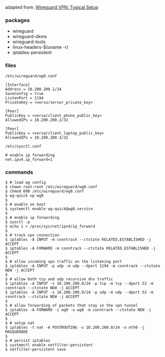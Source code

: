 adapted from: [Wireguard VPN: Typical Setup](https://web.archive.org/web/20190715171210/https://www.ckn.io/blog/2017/11/14/wireguard-vpn-typical-setup/)

### packages

- wireguard
- wireguard-dkms
- wireguard-tools
- linux-headers-\$(uname -r)
- iptables-persistent

### files

`/etc/wireguard/wg0.conf`

    [Interface]
    Address = 10.200.200.1/24
    SaveConfig = true
    ListenPort = 1194
    PrivateKey = <versa/server_private_key>

    [Peer]
    PublicKey = <versa/client_phone_public_key>
    AllowedIPs = 10.200.200.2/32

    [Peer]
    PublicKey = <versa/client_laptop_public_key>
    AllowedIPs = 10.200.200.3/32

`/etc/sysctl.conf`

    # enable ip forwarding
    net.ipv4.ip_forward=1

### commands

    $ # load wg config
    $ chown root:root /etc/wireguard/wg0.conf
    $ chmod 600 /etc/wireguard/wg0.conf
    $ wg-quick up wg0
    $
    $ # enable on boot
    $ systemctl enable wg-quick@wg0.service
    $
    $ # enable ip forwarding
    $ sysctl -p
    $ echo 1 > /proc/sys/net/ipv4/ip_forward
    $
    $ # track vpn connection
    $ iptables -A INPUT -m conntrack --ctstate RELATED,ESTABLISHED -j ACCEPT
    $ iptables -A FORWARD -m conntrack --ctstate RELATED,ESTABLISHED -j ACCEPT
    $
    $ # allow incoming vpn traffic on the listening port
    $ iptables -A INPUT -p udp -m udp --dport 1194 -m conntrack --ctstate NEW -j ACCEPT
    $
    $ # allow both tcp and udp recursive dns traffic
    $ iptables -A INPUT -s 10.200.200.0/24 -p tcp -m tcp --dport 53 -m conntrack --ctstate NEW -j ACCEPT
    $ iptables -A INPUT -s 10.200.200.0/24 -p udp -m udp --dport 53 -m conntrack --ctstate NEW -j ACCEPT
    $
    $ # allow forwarding of packets that stay in the vpn tunnel
    $ iptables -A FORWARD -i wg0 -o wg0 -m conntrack --ctstate NEW -j ACCEPT
    $
    $ # setup nat
    $ iptables -t nat -A POSTROUTING -s 10.200.200.0/24 -o eth0 -j MASQUERADE
    $
    $ # persist iptables
    $ systemctl enable netfilter-persistent
    $ netfilter-persistent save
